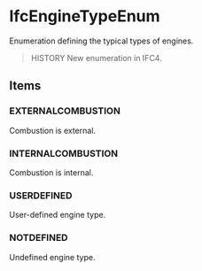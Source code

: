 # IfcEngineTypeEnum

Enumeration defining the typical types of engines.<!-- end of definition -->

> HISTORY New enumeration in IFC4.

## Items

### EXTERNALCOMBUSTION
Combustion is external.

### INTERNALCOMBUSTION
Combustion is internal.

### USERDEFINED
User-defined engine type.

### NOTDEFINED
Undefined engine type.
